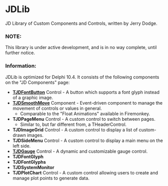 # JDLib
JD Library of Custom Components and Controls, written by Jerry Dodge.

### NOTE:
This library is under active development, and is in no way complete, until further notice.

### Information:
JDLib is optimized for Delphi 10.4. It consists of the following components on the "JD Components" page:

- **[TJDFontButton](Docs/TJDFontButton.md)** Control - A button which supports a font glyph instead of a graphic image.
-  **[TJDSmoothMove](Docs/TJDSmoothMove.md)** Component - Event-driven component to manage the movement of controls or values in general. 
    - Comparable to the "Float Animations" available in Firemonkey.
- **TJDPageMenu** Control - A custom control to switch between pages. 
    - Similar to, but far different from, a THeaderControl.
- **TJDImageGrid** Control - A custom control to display a list of custom-drawn images.
- **TJDSideMenu** Control - A custom control to display a main menu on the left side.
- **[TJDGauge](Docs/TJDGauge.md)** Control - A dynamic and customizable gauge control.
- **TJDFontGlyph**
- **TJDFontGlyphs**
- **TJDSystemMonitor**
- **TJDPlotChart** Control - A custom control allowing users to create and manage plot points to generate data.

